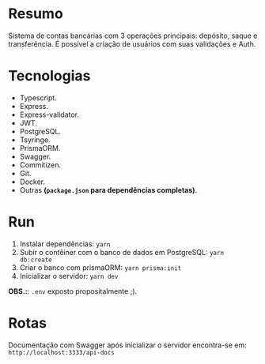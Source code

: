 # Resumo
Sistema de contas bancárias com 3 operações principais: depósito, saque e transferência. É possível a criação de usuários com suas validações e Auth. 

# Tecnologias 
- Typescript.
- Express.
- Express-validator.
- JWT.
- PostgreSQL.
- Tsyringe.
- PrismaORM.
- Swagger.
- Commitizen.
- Git.
- Docker.
- Outras **(`package.json` para dependências completas)**.

# Run
1. Instalar dependências: `yarn`
2. Subir o contêiner com o banco de dados em PostgreSQL: `yarn db:create`
3. Criar o banco com prismaORM: `yarn prisma:init`
4. Inicializar o servidor: `yarn dev`

**OBS.:**: `.env` exposto propositalmente ;).

# Rotas
Documentação com Swagger após inicializar o servidor encontra-se em: `http://localhost:3333/api-docs`

